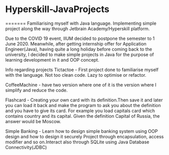 # Hyperskill-JavaProjects
=======
Familiarising myself with Java language. 
Implementing simple project along the way through Jetbrain Academy/Hyperskill platform.

Due to the COVID 19 event, IIUM decided to postpone the semester to 1 June 2020. 
Meanwhile, after getting internship offer for Application Engineer(Java), having
quite a long holiday before coming back to the university, I decided to make 
simple projects in Java for the purpose of learning development in it and OOP concept.

Info regarding projects
Tictactoe - First project done to familiarise myself with the language. Not too clean code. Lazy to optimise or refactor.

CoffeeMachine - have two version where one of it is the version where I simplify and reduce the code.

Flashcard - Creating your own card with its definition.Then save it and later you can load it back
	    and make the program to ask you about the definition and you have to give its card.
	    For example you load capitals card which contains country and its capital.
	    Given the definition Capital of Russia, the answer would be Moscow.

Simple Banking - Learn how to design simple banking system using OOP design and how to design it securely 
Project		through encapsulation, access modifier and so on.Interact also through SQLite using 
		Java Database Connectivity(JDBC)

